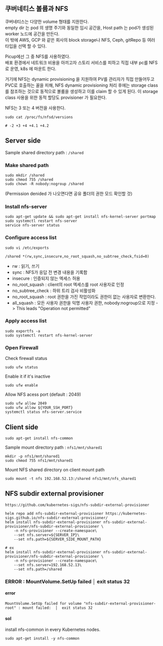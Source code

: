 ## 쿠버네티스 볼륨과 NFS

쿠버네티스는 다양한 volume 형태를 지원한다.    
empty dir 는 pod 의 생명 주기와 동일한 임시 공간을, Host path 는 pod가 생성된 worker 노드에 공간을 만든다.    
이 밖에 AWS, GCP 와 같은 회사의 block storage나 NFS, Ceph, gitRepo 등 여러 타입을 선택 할 수 있다.    

Picup에선 그 중 NFS를 사용하였다.     
배포 환경에서 네트워크 비용을 아끼고자 스토리 서비스를 피하고 직접 내부 pc를 NFS 로 운영, k8s 에 마운트 한다.    

거기에 NFS는 dynamic provisioning 을 지원하여 PV를 관리자가 직접 만들어두고 PVC로 호출하는 꼴을 피해, 
NFS dynamic provisioning 처리 후에는 storage class 를 참조하는 것으로 동적으로 볼륨을 생성하고 이를 claim 할 수 있게 된다.
이 storage class 사용을 위한 동적 할당도 provisioner 가 필요한다. 

NFS는 3 또는 4 버전을 사용한다. 

```
sudo cat /proc/fs/nfsd/versions

# -2 +3 +4 +4.1 +4.2
```


## Server side

Sample shared directory path : `/shared` 

### Make shared path
```
sudo mkdir /shared
sudo chmod 755 /shared
sudo chown -R nobody:nogroup /shared
```

(Permission denided 가 나오면다면 공유 폴더의 권한 모드 확인할 것)

### Install nfs-server

````
sudo apt-get update && sudo apt-get install nfs-kernel-server portmap
sudo systemctl restart nfs-server
service nfs-server status
````

### Configure access list
`sudo vi /etc/exports`

```
/shared *(rw,sync,insecure,no_root_squash,no_subtree_check,fsid=0)
```
- rw : 읽기, 쓰기   
- sync : NFS가 응답 전 변경 내용을 기록함
- insecure : 인증되지 않는 엑세스 허용
- no_root_squash : client의 root 엑세스를 root 사용자로 인정 
- no_subtree_check : 하위 트리 검사 비활성화
- no_root_squash : root 권한을 가진 작업이라도 권한이 없는 사용자로 변환한다.
- all_squash : 모든 사용자 권한을 익명 사용자 권한, nobody:nogroup으로 지정  -> This leads "Operation not permitted"

### Apply access list

```
sudo exportfs -a
sudo systemctl restart nfs-kernel-server
```

### Open Firewall

Check firewall status 

```
sudo ufw status
```

Enable it if it's inactive

```
sudo ufw enable
```

Allow NFS acess port (default : 2049)
```
sudo ufw allow 2049
sudo ufw allow ${YOUR_SSH_PORT}
systemctl status nfs-server.service
```

## Client side

```
sudo apt-get install nfs-common
```

Sample mount directory path : `nfs1/mnt/shared1`

```
mkdir -p nfs1/mnt/shared1
sudo chmod 755 nfs1/mnt/shared1
```

Mount NFS shared directory on client mount path
```
sudo mount -t nfs 192.168.52.13:/shared nfs1/mnt/nfs_shared1
```

## NFS subdir external provisioner

`https://github.com/kubernetes-sigs/nfs-subdir-external-provisioner`

```
helm repo add nfs-subdir-external-provisioner https://kubernetes-sigs.github.io/nfs-subdir-external-provisioner/
helm install nfs-subdir-external-provisioner nfs-subdir-external-provisioner/nfs-subdir-external-provisioner \
    -n nfs-provisioner --create-namespace\
    --set nfs.server=${SERVER_IP}\
    --set nfs.path=${SERVER_SIDE_MOUNT_PATH}

# ex
helm install nfs-subdir-external-provisioner nfs-subdir-external-provisioner/nfs-subdir-external-provisioner \
    -n nfs-provisioner --create-namespace\
    --set nfs.server=192.168.52.13\
    --set nfs.path=/shared
```

### ERROR : MountVolume.SetUp failed │  exit status 32

#### error
```
MountVolume.SetUp failed for volume "nfs-subdir-external-provisioner-root" : mount failed:  │  exit status 32
```

#### sol
install nfs-common in every Kubernetes nodes.
```
sudo apt-get install -y nfs-common
```
